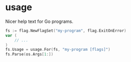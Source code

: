 # usage

Nicer help text for Go programs.

```go
fs := flag.NewFlagSet("my-program", flag.ExitOnError)
var (
	// ...
)
fs.Usage = usage.For(fs, "my-program [flags]")
fs.Parse(os.Args[1:])
```
